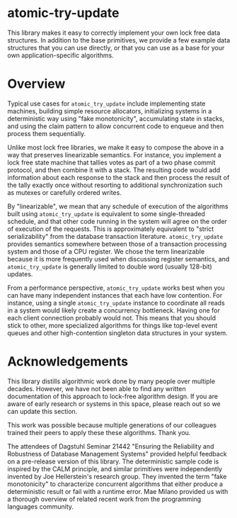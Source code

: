 # atomic-try-update

This library makes it easy to correctly implement your own lock free data structures.  In addition to the base primitives, we provide a few example data structures that you can use directly, or that you can use as a base for your own application-specific algorithms.

# Overview

Typical use cases for `atomic_try_update` include implementing state machines, building simple resource allocators, initializing systems in a deterministic way using "fake monotonicity", accumulating state in stacks, and using the claim pattern to allow concurrent code to enqueue and then process them sequentially.

Unlike most lock free libraries, we make it easy to compose the above in a way that preserves linearizable semantics.  For instance, you implement a lock free state machine that tallies votes as part of a two phase commit protocol, and then combine it with a stack.  The resulting code would add information about each response to the stack and then process the result of the tally exactly once without resorting to additional synchronization such as mutexes or carefully ordered writes.

By "linearizable", we mean that any schedule of execution of the algorithms built using `atomic_try_update` is equivalent to some single-threaded schedule, and that other code running in the system will agree on the order of execution of the requests.  This is approximately equivalent to "strict serializability" from the database transaction literature.  `atomic_try_update` provides semantics somewhere between those of a transaction processing system and those of a CPU register.  We chose the term linearizable because it is more frequently used when discussing register semantics, and `atomic_try_update` is generally limited to double word (usually 128-bit) updates.

From a performance perspective, `atomic_try_update` works best when you can have many independent instances that each have low contention.  For instance, using a single `atomic_try_update` instance to coordinate all reads in a system would likely create a concurrency bottleneck.  Having one for each client connection probably would not.  This means that you should stick to other, more specialized algorithms for things like top-level event queues and other high-contention singleton data structures in your system.

# Acknowledgements
This library distills algorithmic work done by many people over multiple decades.  However, we have not been able to find any written documentation of this approach to lock-free algorithm design.  If you are aware of early research or systems in this space, please reach out so we can update this section.

This work was possible because multiple generations of our colleagues trained their peers to apply these these algorithms.  Thank you.

The attendees of Dagstuhl Seminar 21442 "Ensuring the Reliability and Robustness of Database Management Systems" provided helpful feedback on a pre-release version of this library.  The deterministic sample code is inspired by the CALM principle, and similar primitives were independently invented by Joe Hellerstein's research group.  They invented the term "fake monotonicity" to characterize concurrent algorithms that either produce a deterministic result or fail with a runtime error.  Mae Milano provided us with a thorough overview of related recent work from the programming languages community.